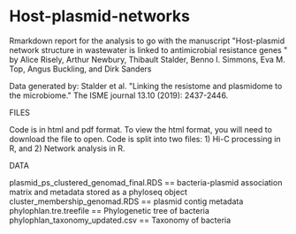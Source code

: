 # Host-plasmid-networks

Rmarkdown report for the analysis to go with the manuscript "Host-plasmid network structure in wastewater is linked to antimicrobial resistance genes " by Alice Risely, Arthur Newbury, Thibault Stalder, Benno I. Simmons, Eva M. Top, Angus Buckling, and Dirk Sanders

Data generated by: Stalder et al. "Linking the resistome and plasmidome to the microbiome." The ISME journal 13.10 (2019): 2437-2446.

FILES

Code is in html and pdf format. To view the html format, you will need to download the file to open. 
Code is split into two files: 1) Hi-C processing in R, and 2) Network analysis in R. 

DATA

plasmid_ps_clustered_genomad_final.RDS == bacteria-plasmid association matrix and metadata stored as a phyloseq object
cluster_membership_genomad.RDS == plasmid contig metadata
phylophlan.tre.treefile == Phylogenetic tree of bacteria
phylophlan_taxonomy_updated.csv == Taxonomy of bacteria 


